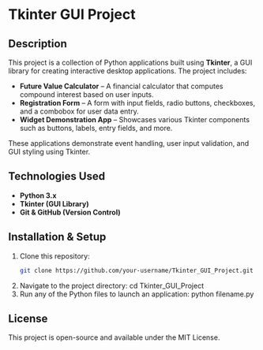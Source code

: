 # Tkinter GUI Project

## Description
This project is a collection of Python applications built using **Tkinter**, a GUI library for creating interactive desktop applications. The project includes:

- **Future Value Calculator** – A financial calculator that computes compound interest based on user inputs.
- **Registration Form** – A form with input fields, radio buttons, checkboxes, and a combobox for user data entry.
- **Widget Demonstration App** – Showcases various Tkinter components such as buttons, labels, entry fields, and more.

These applications demonstrate event handling, user input validation, and GUI styling using Tkinter.

## Technologies Used
- **Python 3.x**
- **Tkinter (GUI Library)**
- **Git & GitHub (Version Control)**

## Installation & Setup
1. Clone this repository:
   ```bash
   git clone https://github.com/your-username/Tkinter_GUI_Project.git
2. Navigate to the project directory:
   cd Tkinter_GUI_Project
3. Run any of the Python files to launch an application:
   python filename.py

## License
This project is open-source and available under the MIT License.
